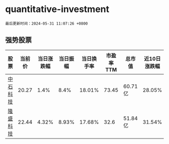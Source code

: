 # quantitative-investment

`最后更新时间：2024-05-31 11:07:26 +0800`

## 强势股票

|股票|当前价|当日涨跌幅|当日振幅|当日换手率|市盈率TTM|总市值|近10日涨跌幅|
|----|----|----|----|----|----|----|----|
|[中石科技](https://xueqiu.com/S/SZ300684)|20.27|1.4%|8.4%|18.01%|73.45|60.71亿|28.05%|
|[隆盛科技](https://xueqiu.com/S/SZ300680)|22.44|4.32%|8.93%|17.68%|32.6|51.84亿|31.54%|
